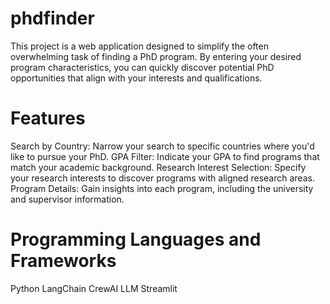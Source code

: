 # phdfinder

This project is a web application designed to simplify the often overwhelming task of finding a PhD program.  By entering your desired program characteristics, you can quickly discover potential PhD opportunities that align with your interests and qualifications.

# Features
Search by Country: Narrow your search to specific countries where you'd like to pursue your PhD.
GPA Filter: Indicate your GPA to find programs that match your academic background.
Research Interest Selection: Specify your research interests to discover programs with aligned research areas.
Program Details: Gain insights into each program, including the university and supervisor information.

# Programming Languages and Frameworks
Python
LangChain
CrewAI
LLM
Streamlit
